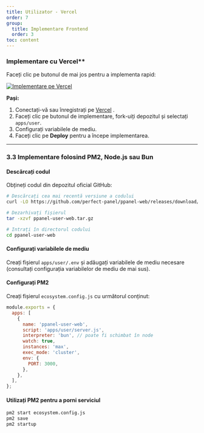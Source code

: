 ```yaml
---
title: Utilizator - Vercel
order: 7
group: 
  title: Implementare Frontend
  order: 3
toc: content
---
```


### Implementare cu Vercel\*\*

Faceți clic pe butonul de mai jos pentru a implementa rapid:

[![Implementare pe Vercel](https://vercel.com/button)](https://vercel.com/new/clone?demo-description=PPanel%20este%20un%20instrument%20proxy%20open-source%20pur%2C%20profesional%20și%20perfect%2C%20conceput%20pentru%20a%20fi%20alegerea%20ideală%20pentru%20învățare%20și%20utilizare%20practică\&demo-image=https%3A%2F%2Furlscan.io%2Fliveshot%2F%3Fwidth%3D1920%26height%3D1080%26url%3Dhttps%3A%2F%2Fuser.ppanel.dev\&demo-title=PPanel%20utilizator%20Web\&demo-url=https%3A%2F%2Fuser.ppanel.dev%2F\&from=.\&project-name=ppanel-user-web\&repository-name=ppanel-web\&repository-url=https%3A%2F%2Fgithub.com%2Fperfect-panel%2Fppanel-web\&root-directory=apps%2Fuser\&skippable-integrations=1)

**Pași:**

1. Conectați-vă sau înregistrați pe [Vercel](https://vercel.com/) .
2. Faceți clic pe butonul de implementare, fork-uiți depozitul și selectați `apps/user`.
3. Configurați variabilele de mediu.
4. Faceți clic pe **Deploy** pentru a începe implementarea.

---

### **3.3 Implementare folosind PM2, Node.js sau Bun**

#### Descărcați codul

Obțineți codul din depozitul oficial GitHub:

```bash
# Descărcați cea mai recentă versiune a codului
curl -LO https://github.com/perfect-panel/ppanel-web/releases/download/v1.0.0/ppanel-user-web.tar.gz

# Dezarhivați fișierul
tar -xzvf ppanel-user-web.tar.gz

# Intrați în directorul codului
cd ppanel-user-web
```

#### Configurați variabilele de mediu

Creați fișierul `apps/user/.env` și adăugați variabilele de mediu necesare (consultați configurația variabilelor de mediu de mai sus).

#### Configurați PM2

Creați fișierul `ecosystem.config.js` cu următorul conținut:

```javascript
module.exports = {
  apps: [
    {
      name: 'ppanel-user-web',
      script: 'apps/user/server.js',
      interpreter: 'bun', // poate fi schimbat în node
      watch: true,
      instances: 'max',
      exec_mode: 'cluster',
      env: {
        PORT: 3000,
      },
    },
  ],
};
```

#### Utilizați PM2 pentru a porni serviciul

```bash
pm2 start ecosystem.config.js
pm2 save
pm2 startup
```

